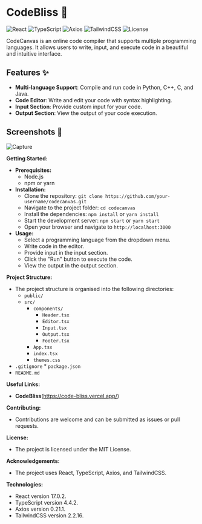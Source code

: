 # CodeBliss 🎨

![React](https://img.shields.io/badge/React-17.0.2-blue)
![TypeScript](https://img.shields.io/badge/TypeScript-4.4.2-blue)
![Axios](https://img.shields.io/badge/Axios-0.21.1-blue)
![TailwindCSS](https://img.shields.io/badge/TailwindCSS-2.2.16-blue)
![License](https://img.shields.io/badge/License-MIT-green)

CodeCanvas is an online code compiler that supports multiple programming languages. It allows users to write, input, and execute code in a beautiful and intuitive interface.

## Features ✨

- **Multi-language Support**: Compile and run code in Python, C++, C, and Java.
- **Code Editor**: Write and edit your code with syntax highlighting.
- **Input Section**: Provide custom input for your code.
- **Output Section**: View the output of your code execution.


## Screenshots 📸

![Capture](https://github.com/user-attachments/assets/c8a6ea2d-68d8-4492-a903-22f34c15a822)

**Getting Started:**
*   **Prerequisites:**
    *   Node.js
    *   npm or yarn
*   **Installation:**
    *   Clone the repository: `git clone https://github.com/your-username/codecanvas.git`
    *   Navigate to the project folder: `cd codecanvas`
    *   Install the dependencies: `npm install` or `yarn install`
    *   Start the development server: `npm start` or `yarn start`
    *   Open your browser and navigate to `http://localhost:3000`
*   **Usage:**
    *   Select a programming language from the dropdown menu.
    *   Write code in the editor.
    *   Provide input in the input section.
    *   Click the "Run" button to execute the code.
    *   View the output in the output section.

**Project Structure:**
*   The project structure is organised into the following directories:
    *   `public/`
    *   `src/`
        *   `components/`
            *   `Header.tsx`
            *    `Editor.tsx`
            *    `Input.tsx`
            *   `Output.tsx`
            *   `Footer.tsx`
        *   `App.tsx`
        *   `index.tsx`
        *   `themes.css`
   *   `.gitignore`
    *    `package.json`
   *    `README.md`

**Useful Links:**
*   **CodeBliss**(https://code-bliss.vercel.app/)

**Contributing:**
*   Contributions are welcome and can be submitted as issues or pull requests.

**License:**
*   The project is licensed under the MIT License.

**Acknowledgements:**
*   The project uses React, TypeScript, Axios, and TailwindCSS.

**Technologies:**
*   React version 17.0.2.
*   TypeScript version 4.4.2.
*  Axios version 0.21.1.
*   TailwindCSS version 2.2.16.

